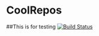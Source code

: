 CoolRepos
=========
##This is for testing
[![Build Status](https://travis-ci.org/TwoSeconds/CoolRepos.svg)](https://travis-ci.org/TwoSeconds/CoolRepos)
